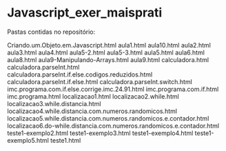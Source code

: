 # Javascript_exer_maisprati

Pastas contidas no repositório:

Criando.um.Objeto.em.Javascript.html
aula1.html
aula10.html
aula2.html
aula3.html
aula4.html
aula5-2.html
aula5-3.html
aula5.html
aula6.html
aula8.html
aula9-Manipulando-Arrays.html
aula9.html
calculadora.html
calculadora.parseInt.html
calculadora.parseInt.if.else.codigos.reduzidos.html
calculadora.parseInt.if.else.html
calculadora.parseInt.switch.html
imc.programa.com.if.else.corrige.imc.24.91.html
imc.programa.com.if.html
imc.programa.html
localizacao1.html
localizacao2.while.html
localizacao3.while.distancia.html
localizacao4.while.distancia.com.numeros.randomicos.html
localizacao5.while.distancia.com.numeros.randomicos.e.contador.html
localizacao6.do-while.distancia.com.numeros.randomicos.e.contador.html
teste1-exemplo2.html
teste1-exemplo3.html
teste1-exemplo4.html
teste1-exemplo5.html
teste1.html
